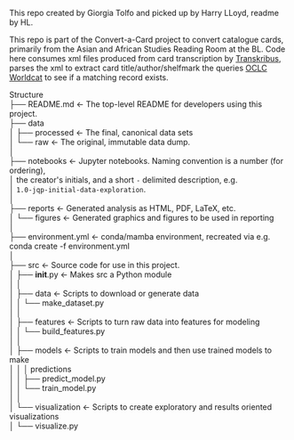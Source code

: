 This repo created by Giorgia Tolfo and picked up by Harry LLoyd, readme by HL.

This repo is part of the Convert-a-Card project to convert catalogue cards, primarily from the Asian and African Studies Reading Room at the BL.
Code here consumes xml files produced from card transcription by [Transkribus](lite.transkribus.eu), parses the xml to extract card title/author/shelfmark the queries [OCLC Worldcat](https://www.worldcat.org/) to see if a matching record exists.

Structure  
├── README.md          <- The top-level README for developers using this project.  
├── data  
│   ├── processed      <- The final, canonical data sets  
│   └── raw            <- The original, immutable data dump.  
│  
├── notebooks          <- Jupyter notebooks. Naming convention is a number (for ordering),  
│                         the creator's initials, and a short `-` delimited description, e.g.  
│                         `1.0-jqp-initial-data-exploration`.  
│  
├── reports            <- Generated analysis as HTML, PDF, LaTeX, etc.  
│   └── figures        <- Generated graphics and figures to be used in reporting  
│  
├── environment.yml	<- conda/mamba environment, recreated via e.g. conda create -f environment.yml  
│  
├── src                <- Source code for use in this project.  
│   ├── __init__.py    <- Makes src a Python module  
│   │  
│   ├── data           <- Scripts to download or generate data  
│   │   └── make_dataset.py  
│   │  
│   ├── features       <- Scripts to turn raw data into features for modeling  
│   │   └── build_features.py  
│   │  
│   ├── models         <- Scripts to train models and then use trained models to make  
│   │   │                 predictions  
│   │   ├── predict_model.py  
│   │   └── train_model.py  
│   │  
│   └── visualization  <- Scripts to create exploratory and results oriented visualizations  
│       └── visualize.py  
